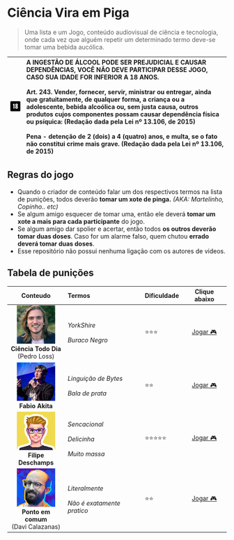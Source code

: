 Ciência Vira em Piga
====================

> Uma lista e um Jogo, conteúdo audiovisual de ciência e tecnologia, onde cada vez que alguém repetir um determinado termo deve-se tomar uma bebida aucólica.

| ![18 anos](18.png) | A INGESTÃO DE ÁLCOOL PODE SER PREJUDICIAL E CAUSAR DEPENDÊNCIAS, VOCÊ NÃO DEVE PARTICIPAR DESSE JOGO, CASO SUA IDADE FOR INFERIOR A 18 ANOS. <br/> <br/> Art. 243.  Vender, fornecer, servir, ministrar ou entregar, ainda que gratuitamente, de qualquer forma, a criança ou a adolescente, bebida alcoólica ou, sem justa causa, outros produtos cujos componentes possam causar dependência física ou psíquica:      (Redação dada pela Lei nº 13.106, de 2015) <br/> <br/> Pena - detenção de 2 (dois) a 4 (quatro) anos, e multa, se o fato não constitui crime mais grave.       (Redação dada pela Lei nº 13.106, de 2015) |
| :-: | :----------- |

## Regras do jogo ##

 * Quando o criador de conteúdo falar um dos respectivos termos na lista de punições, todos deverão **tomar um xote de pinga.** _(AKA: Martelinho, Copinho.. etc)_
 * Se algum amigo esquecer de tomar uma, então ele deverá **tomar um xote a mais para cada participante** do jogo.
 * Se algum amigo dar spolier e acertar, então todos **os outros deverão tomar duas doses**. Caso for um alarme falso, quem chutou **errado deverá tomar duas doses**.
 * Esse repositório não possui nenhuma ligação com os autores de videos.

## Tabela de punições ##


| Conteudo | Termos | Dificuldade | Clique abaixo |
| :------: | :----- | :---------- | :---------------: |
| ![](avatars/ciencia-todo-dia.jpg)<br/>**Ciência  Todo Dia**<br/>(Pedro Loss)| _YorkShire_<br/><br/>_Buraco Negro_ | :star::star::star: | [Jogar :video_game:](https://www.youtube.com/c/CienciaTodoDia/videos) |
| ![](avatars/fabio-akita.jpg)<br/>**Fabio Akita**| _Linguição de Bytes<br/><br/>Bala de prata_ | :star::star: | [Jogar :video_game:](https://www.youtube.com/c/FabioAkita1990/videos) |
| ![](avatars/felipe-deschamps.jpg)<br/>**Filipe Deschamps**| _Sencacional<br/><br/>Delicinha<br/><br/>Muito massa_ | :star::star::star::star::star: | [Jogar :video_game:](https://www.youtube.com/c/FilipeDeschamps/videos) |
| ![](avatars/ponto-em-comum.jpg)<br/>**Ponto em comum**<br/>(Davi Calazanas)| _Literalmente_<br/><br/>_Não é exatamente pratico_ | :star::star: | [Jogar :video_game:](https://www.youtube.com/c/PontoemComumcomMigueleosHugobertos/videos) |


